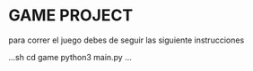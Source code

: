# GAME PROJECT
para correr el juego debes de seguir las siguiente instrucciones

...sh
cd game
python3 main.py
...
